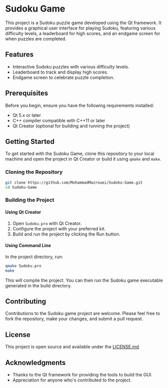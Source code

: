 
# Sudoku Game

This project is a Sudoku puzzle game developed using the Qt framework. It provides a graphical user interface for playing Sudoku, featuring various difficulty levels, a leaderboard for high scores, and an endgame screen for when puzzles are completed.

## Features

- Interactive Sudoku puzzles with various difficulty levels.
- Leaderboard to track and display high scores.
- Endgame screen to celebrate puzzle completion.

## Prerequisites

Before you begin, ensure you have the following requirements installed:
- Qt 5.x or later
- C++ compiler compatible with C++11 or later
- Qt Creator (optional for building and running the project)

## Getting Started

To get started with the Sudoku Game, clone this repository to your local machine and open the project in Qt Creator or build it using `qmake` and `make`.

### Cloning the Repository

```bash
git clone https://github.com/MohammadMazrouei/Sudoku-Game.git
cd Sudoku-Game
```

### Building the Project

#### Using Qt Creator
1. Open `Sudoku.pro` with Qt Creator.
2. Configure the project with your preferred kit.
3. Build and run the project by clicking the Run button.

#### Using Command Line
In the project directory, run:

```bash
qmake Sudoku.pro
make
```

This will compile the project. You can then run the Sudoku game executable generated in the build directory.

## Contributing

Contributions to the Sudoku game project are welcome. Please feel free to fork the repository, make your changes, and submit a pull request.

## License

This project is open source and available under the [LICENSE.md](LICENSE.md).

## Acknowledgments

- Thanks to the Qt framework for providing the tools to build the GUI.
- Appreciation for anyone who's contributed to the project.
